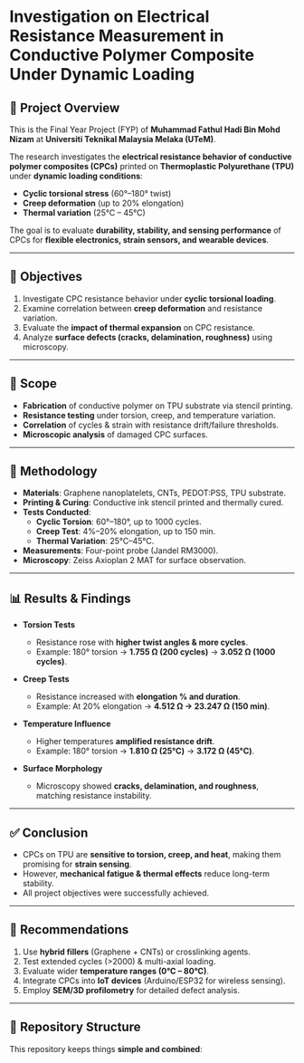 # Investigation on Electrical Resistance Measurement in Conductive Polymer Composite Under Dynamic Loading  

## 📖 Project Overview  
This is the Final Year Project (FYP) of **Muhammad Fathul Hadi Bin Mohd Nizam** at **Universiti Teknikal Malaysia Melaka (UTeM)**.  

The research investigates the **electrical resistance behavior of conductive polymer composites (CPCs)** printed on **Thermoplastic Polyurethane (TPU)** under **dynamic loading conditions**:  
- **Cyclic torsional stress** (60°–180° twist)  
- **Creep deformation** (up to 20% elongation)  
- **Thermal variation** (25°C – 45°C)  

The goal is to evaluate **durability, stability, and sensing performance** of CPCs for **flexible electronics, strain sensors, and wearable devices**.  

---

## 🎯 Objectives  
1. Investigate CPC resistance behavior under **cyclic torsional loading**.  
2. Examine correlation between **creep deformation** and resistance variation.  
3. Evaluate the **impact of thermal expansion** on CPC resistance.  
4. Analyze **surface defects (cracks, delamination, roughness)** using microscopy.  

---

## 📌 Scope  
- **Fabrication** of conductive polymer on TPU substrate via stencil printing.  
- **Resistance testing** under torsion, creep, and temperature variation.  
- **Correlation** of cycles & strain with resistance drift/failure thresholds.  
- **Microscopic analysis** of damaged CPC surfaces.  

---

## 🔬 Methodology  
- **Materials**: Graphene nanoplatelets, CNTs, PEDOT:PSS, TPU substrate.  
- **Printing & Curing**: Conductive ink stencil printed and thermally cured.  
- **Tests Conducted**:  
  - **Cyclic Torsion**: 60°–180°, up to 1000 cycles.  
  - **Creep Test**: 4%–20% elongation, up to 150 min.  
  - **Thermal Variation**: 25°C–45°C.  
- **Measurements**: Four-point probe (Jandel RM3000).  
- **Microscopy**: Zeiss Axioplan 2 MAT for surface observation.  

---

## 📊 Results & Findings  
- **Torsion Tests**  
  - Resistance rose with **higher twist angles & more cycles**.  
  - Example: 180° torsion → **1.755 Ω (200 cycles)** → **3.052 Ω (1000 cycles)**.  

- **Creep Tests**  
  - Resistance increased with **elongation % and duration**.  
  - Example: At 20% elongation → **4.512 Ω → 23.247 Ω (150 min)**.  

- **Temperature Influence**  
  - Higher temperatures **amplified resistance drift**.  
  - Example: 180° torsion → **1.810 Ω (25°C)** → **3.172 Ω (45°C)**.  

- **Surface Morphology**  
  - Microscopy showed **cracks, delamination, and roughness**, matching resistance instability.  

---

## ✅ Conclusion  
- CPCs on TPU are **sensitive to torsion, creep, and heat**, making them promising for **strain sensing**.  
- However, **mechanical fatigue & thermal effects** reduce long-term stability.  
- All project objectives were successfully achieved.  

---

## 🚀 Recommendations  
1. Use **hybrid fillers** (Graphene + CNTs) or crosslinking agents.  
2. Test extended cycles (>2000) & multi-axial loading.  
3. Evaluate wider **temperature ranges (0°C – 80°C)**.  
4. Integrate CPCs into **IoT devices** (Arduino/ESP32 for wireless sensing).  
5. Employ **SEM/3D profilometry** for detailed defect analysis.  

---

## 📂 Repository Structure  
This repository keeps things **simple and combined**:  



